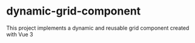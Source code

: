 # dynamic-grid-component
This project implements a dynamic and reusable grid component created with Vue 3
